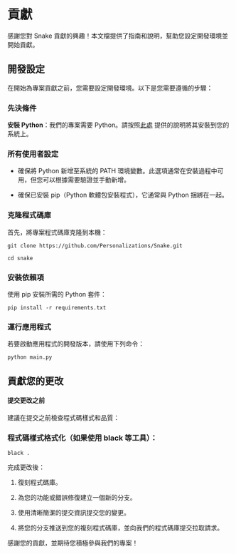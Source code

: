 # 貢獻

感謝您對 Snake 貢獻的興趣！本文檔提供了指南和說明，幫助您設定開發環境並開始貢獻。

## 開發設定

在開始為專案貢獻之前，您需要設定開發環境。以下是您需要遵循的步驟：

### 先決條件

**安裝 Python**：我們的專案需要 Python。請按照[此處](https://www.python.org/downloads/) 提供的說明將其安裝到您的系統上。

### 所有使用者設定

* 確保將 Python 新增至系統的 PATH 環境變數。此選項通常在安裝過程中可用，但您可以根據需要驗證並手動新增。

* 確保已安裝 pip（Python 軟體包安裝程式），它通常與 Python 捆綁在一起。

### 克隆程式碼庫

首先，將專案程式碼庫克隆到本機：

```
git clone https://github.com/Personalizations/Snake.git

cd snake
```

### 安裝依賴項

使用 pip 安裝所需的 Python 套件：

```
pip install -r requirements.txt
```

### 運行應用程式

若要啟動應用程式的開發版本，請使用下列命令：

```
python main.py
```

## 貢獻您的更改

#### 提交更改之前

建議在提交之前檢查程式碼樣式和品質：

### 程式碼樣式格式化（如果使用 black 等工具）：

```
black .
```

完成更改後：

1. 復刻程式碼庫。

2. 為您的功能或錯誤修復建立一個新的分支。

3. 使用清晰簡潔的提交資訊提交您的變更。

4. 將您的分支推送到您的複刻程式碼庫，並向我們的程式碼庫提交拉取請求。

感謝您的貢獻，並期待您積極參與我們的專案！